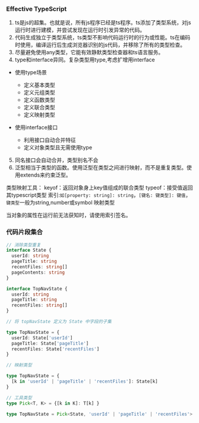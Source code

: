### Effective TypeScript

1. ts是js的超集。也就是说，所有js程序已经是ts程序。ts添加了类型系统，对js运行时进行建模，并尝试发现在运行时引发异常的代码。
2. 代码生成独立于类型系统，ts类型不影响代码运行时的行为或性能。ts在编码时使用，编译运行后生成浏览器识别的js代码，并移除了所有的类型检查。
3. 尽量避免使用any类型，它能有效静默类型检查器和ts语言服务。
4. type和interface异同。复杂类型用type,考虑扩增用interface

- 使用type场景
  - 定义基本类型
  - 定义元组类型
  - 定义函数类型
  - 定义联合类型
  - 定义映射类型

- 使用interface接口
  - 利用接口自动合并特征
  - 定义对象类型且无需使用type

5. 同名接口会自动合并，类型别名不会
6. 泛型相当于类型的函数。使用泛型在类型之间进行映射，而不是重复类型。使用extends来约束泛型。

类型映射工具：
keyof：返回对象身上key值组成的联合类型
typeof：接受值返回其typescript类型
索引:`如[property: string]: string`，`[键名: 键类型]: 键值`，`键类型`一般为string,number或symbol
映射类型

当对象的属性在运行前无法获知时，请使用索引签名。




### 代码片段集合

```typescript
// 消除类型重复
interface State {
  userId: string
  pageTitle: string
  recentFiles: string[]
  pageContents: string
}

interface TopNavState {
  userId: string
  pageTitle: string
  recentFiles: string[]
}

// 将 topNavState 定义为 State 中字段的子集

type TopNavState = {
  userId: State['userId']
  pageTitle: State['pageTitle']
  recentFiles: State['recentFiles']
}

// 映射类型

type TopNavState = {
  [k in 'userId' | 'pageTitle' | 'recentFiles']: State[k]
}

// 工具类型
type Pick<T, K> = {[k in K]: T[k] }

type TopNavState = Pick<State, 'userId' | 'pageTitle' | 'recentFiles'>
```